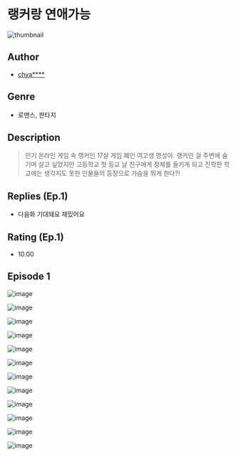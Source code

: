 # 랭커랑 연애가능
![thumbnail](https://image-comic.pstatic.net/user_contents_data/challenge_comic/2023/05/25/367165/upload_7365690406168965687_480x623.jpeg)

## Author
- [chya****](https://comic.naver.com/artistTitle?id=367165)

## Genre
- 로맨스, 판타지

## Description
> 인기 온라인 게임 속 랭커인 17살 게임 폐인 여고생 명성아. 랭커인 걸 주변에 숨기며 살고 싶었지만 고등학교 첫 등교 날 친구에게 정체를 들키게 되고 진학한 학교에는 생각지도 못한 인물들의 등장으로 가슴을 뛰게 한다?!

## Replies (Ep.1)
- 다음화 기대돼요 재밌어요

## Rating (Ep.1)
- 10.00

## Episode 1
![image](https://image-comic.pstatic.net/user_contents_data/challenge_comic/2023/05/25/367165/upload_3907210438968107568.jpeg)

![image](https://image-comic.pstatic.net/user_contents_data/challenge_comic/2023/05/25/367165/upload_3702295774595920441.jpeg)

![image](https://image-comic.pstatic.net/user_contents_data/challenge_comic/2023/05/25/367165/upload_7017559727340217904.jpeg)

![image](https://image-comic.pstatic.net/user_contents_data/challenge_comic/2023/05/25/367165/upload_3990861510467401524.jpeg)

![image](https://image-comic.pstatic.net/user_contents_data/challenge_comic/2023/05/25/367165/upload_7363438405249885234.jpeg)

![image](https://image-comic.pstatic.net/user_contents_data/challenge_comic/2023/05/25/367165/upload_7292229620481798962.jpeg)

![image](https://image-comic.pstatic.net/user_contents_data/challenge_comic/2023/05/25/367165/upload_4136048494649827896.jpeg)

![image](https://image-comic.pstatic.net/user_contents_data/challenge_comic/2023/05/25/367165/upload_3979321908317611316.jpeg)

![image](https://image-comic.pstatic.net/user_contents_data/challenge_comic/2023/05/25/367165/upload_3846980505520267568.jpeg)

![image](https://image-comic.pstatic.net/user_contents_data/challenge_comic/2023/05/25/367165/upload_3486175756943439926.jpeg)

![image](https://image-comic.pstatic.net/user_contents_data/challenge_comic/2023/05/25/367165/upload_3474076532718199140.jpeg)

![image](https://image-comic.pstatic.net/user_contents_data/challenge_comic/2023/05/25/367165/upload_3905294002344179809.jpeg)
